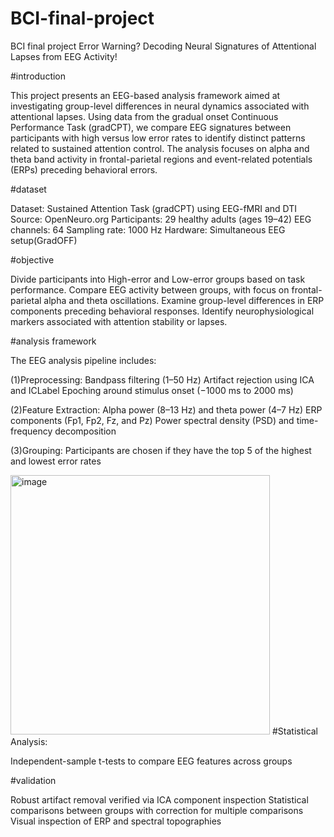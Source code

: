 # BCI-final-project
BCI final project
Error Warning? Decoding Neural Signatures of Attentional Lapses from EEG Activity!

#introduction

This project presents an EEG-based analysis framework aimed at investigating group-level differences in neural dynamics associated with attentional lapses. Using data from the gradual onset Continuous Performance Task (gradCPT), we compare EEG signatures between participants with high versus low error rates to identify distinct patterns related to sustained attention control. The analysis focuses on alpha and theta band activity in frontal-parietal regions and event-related potentials (ERPs) preceding behavioral errors.

#dataset

Dataset: Sustained Attention Task (gradCPT) using EEG-fMRI and DTI
Source: OpenNeuro.org
Participants: 29 healthy adults (ages 19–42)
EEG channels: 64
Sampling rate: 1000 Hz
Hardware: Simultaneous EEG setup(GradOFF)

#objective

Divide participants into High-error and Low-error groups based on task performance.
Compare EEG activity between groups, with focus on frontal-parietal alpha and theta oscillations.
Examine group-level differences in ERP components preceding behavioral responses.
Identify neurophysiological markers associated with attention stability or lapses.

#analysis framework

The EEG analysis pipeline includes:

(1)Preprocessing:
Bandpass filtering (1–50 Hz)
Artifact rejection using ICA and ICLabel
Epoching around stimulus onset (−1000 ms to 2000 ms)

(2)Feature Extraction:
Alpha power (8–13 Hz) and theta power (4–7 Hz)
ERP components (Fp1, Fp2, Fz, and Pz)
Power spectral density (PSD) and time-frequency decomposition

(3)Grouping:
Participants are chosen if they have the top 5 of the highest and lowest error rates

<img width="415" alt="image" src="https://github.com/user-attachments/assets/823a7396-b9de-400e-8137-75f30f37b0ba" />
#Statistical Analysis:

Independent-sample t-tests to compare EEG features across groups

#validation

Robust artifact removal verified via ICA component inspection
Statistical comparisons between groups with correction for multiple comparisons
Visual inspection of ERP and spectral topographies



